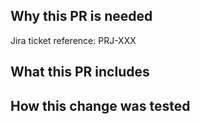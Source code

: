 <!-- @formatter:off -->

Why this PR is needed
---------------------
<!-- Add a sentence or two on the reason this PR exists. Remember that the reviewer likely doesn't have as much context as you. Help them help you. -->


<!-- Github will auto-link to Jira if configured in repo settings -> Autolink References --> 
Jira ticket reference: PRJ-XXX

What this PR includes
---------------------
<!-- Brief description of what was done to meet the PR goal. -->



How this change was tested
--------------------------
<!-- Describe testing done on the change, or why this is not applicable. -->



<!--
Did You Think About
------------------
- Monitoring?
- Metrics and logging to diagnose problems?
- Documentation?
-->

<!-- @formatter:on -->
